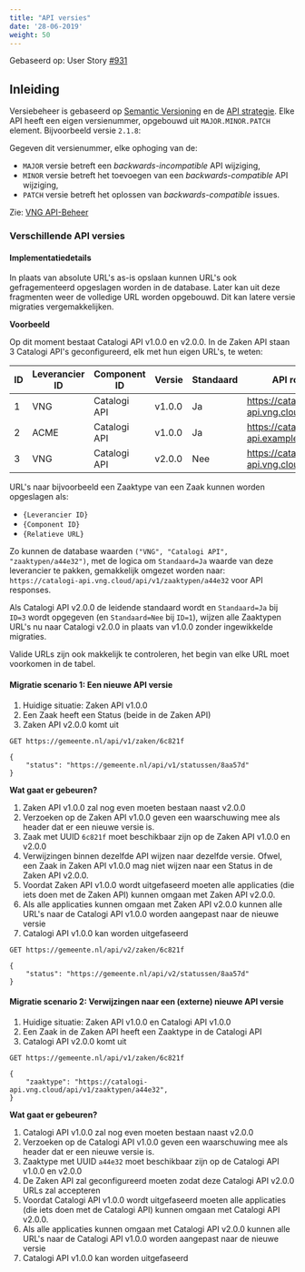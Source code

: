 ```yaml
---
title: "API versies"
date: '28-06-2019'
weight: 50
---
```


Gebaseerd op: User Story [#931](https://github.com/VNG-Realisatie/gemma-zaken/issues/931)

## Inleiding

Versiebeheer is gebaseerd op [Semantic Versioning](https://semver.org) en de
[API strategie](https://aandeslagmetdeomgevingswet.nl/digitaal-stelsel/technisch-aansluiten/standaarden/api-uri-strategie/).
Elke  API heeft een eigen versienummer, opgebouwd uit `MAJOR.MINOR.PATCH` 
element. Bijvoorbeeld versie `2.1.8`:

Gegeven dit versienummer, elke ophoging van de:

* `MAJOR` versie betreft een *backwards-incompatible* API wijziging,
* `MINOR` versie betreft het toevoegen van een *backwards-compatible* API 
  wijziging,
* `PATCH` versie betreft het oplossen van *backwards-compatible* issues.

Zie: [VNG API-Beheer](https://github.com/VNG-Realisatie/api-beheer/blob/master/versiebeheer.md)

### Verschillende API versies

#### Implementatiedetails

In plaats van absolute URL's as-is opslaan kunnen URL's ook gefragementeerd 
opgeslagen worden in de database. Later kan uit deze fragmenten weer de 
volledige URL worden opgebouwd. Dit kan latere versie migraties 
vergemakkelijken.

**Voorbeeld**

Op dit moment bestaat Catalogi API v1.0.0 en v2.0.0. In de Zaken API staan 3 
Catalogi API's geconfigureerd, elk met hun eigen URL's, te weten:

ID|Leverancier ID|Component ID|Versie|Standaard|API root URL
---|---|---|---|---|---
1|VNG|Catalogi API|v1.0.0|Ja|https://catalogi-api.vng.cloud/api/v1/
2|ACME|Catalogi API|v1.0.0|Ja|https://catalogi-api.example.com/api/v1/
3|VNG|Catalogi API|v2.0.0|Nee|https://catalogi-api.vng.cloud/api/v1/

URL's naar bijvoorbeeld een Zaaktype van een Zaak kunnen worden opgeslagen als: 

* `{Leverancier ID}`
* `{Component ID}`
* `{Relatieve URL}`

Zo kunnen de database waarden `("VNG", "Catalogi API", "zaaktypen/a44e32")`,
met de logica om `Standaard=Ja` waarde van deze leverancier te pakken, 
gemakkelijk omgezet worden naar:
`https://catalogi-api.vng.cloud/api/v1/zaaktypen/a44e32` voor API responses.

Als Catalogi API v2.0.0 de leidende standaard wordt en `Standaard=Ja` bij 
`ID=3` wordt opgegeven (en `Standaard=Nee` bij `ID=1`), wijzen alle Zaaktypen 
URL's nu naar Catalogi v2.0.0 in plaats van v1.0.0 zonder ingewikkelde 
migraties.

Valide URLs zijn ook makkelijk te controleren, het begin van elke URL moet 
voorkomen in de tabel.

#### Migratie scenario 1: Een nieuwe API versie

1. Huidige situatie: Zaken API v1.0.0
2. Een Zaak heeft een Status (beide in de Zaken API)
3. Zaken API v2.0.0 komt uit

```http
GET https://gemeente.nl/api/v1/zaken/6c821f

{
    "status": "https://gemeente.nl/api/v1/statussen/8aa57d"
}
```

**Wat gaat er gebeuren?**

1. Zaken API v1.0.0 zal nog even moeten bestaan naast v2.0.0
2. Verzoeken op de Zaken API v1.0.0 geven een waarschuwing mee als header
   dat er een nieuwe versie is.
3. Zaak met UUID `6c821f` moet beschikbaar zijn op de Zaken API v1.0.0 en 
   v2.0.0
4. Verwijzingen binnen dezelfde API wijzen naar dezelfde versie. Ofwel, een 
   Zaak in Zaken API v1.0.0 mag niet wijzen naar een Status in de Zaken API 
   v2.0.0.
5. Voordat Zaken API v1.0.0 wordt uitgefaseerd moeten alle applicaties (die
   iets doen met de Zaken API) kunnen omgaan met Zaken API v2.0.0.
6. Als alle applicaties kunnen omgaan met Zaken API v2.0.0 kunnen alle URL's
   naar de Catalogi API v1.0.0 worden aangepast naar de nieuwe versie
7. Catalogi API v1.0.0 kan worden uitgefaseerd


```http
GET https://gemeente.nl/api/v2/zaken/6c821f

{
    "status": "https://gemeente.nl/api/v2/statussen/8aa57d"
}
```

#### Migratie scenario 2: Verwijzingen naar een (externe) nieuwe API versie

1. Huidige situatie: Zaken API v1.0.0 en Catalogi API v1.0.0
2. Een Zaak in de Zaken API heeft een Zaaktype in de Catalogi API
3. Catalogi API v2.0.0 komt uit

```http
GET https://gemeente.nl/api/v1/zaken/6c821f

{
    "zaaktype": "https://catalogi-api.vng.cloud/api/v1/zaaktypen/a44e32",
}
```

**Wat gaat er gebeuren?**

1. Catalogi API v1.0.0 zal nog even moeten bestaan naast v2.0.0
2. Verzoeken op de Catalogi API v1.0.0 geven een waarschuwing mee als header
   dat er een nieuwe versie is.
3. Zaaktype met UUID `a44e32` moet beschikbaar zijn op de Catalogi API v1.0.0 
   en v2.0.0
4. De Zaken API zal geconfigureerd moeten zodat deze Catalogi API v2.0.0 URLs
   zal accepteren
5. Voordat Catalogi API v1.0.0 wordt uitgefaseerd moeten alle applicaties (die
   iets doen met de Catalogi API) kunnen omgaan met Catalogi API v2.0.0.
6. Als alle applicaties kunnen omgaan met Catalogi API v2.0.0 kunnen alle URL's
   naar de Catalogi API v1.0.0 worden aangepast naar de nieuwe versie
7. Catalogi API v1.0.0 kan worden uitgefaseerd
